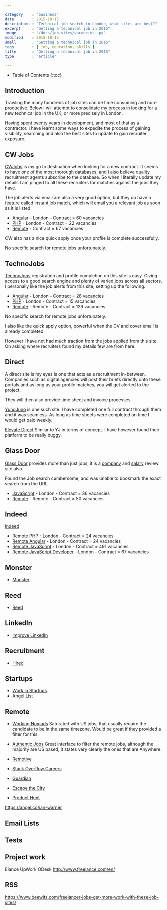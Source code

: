 ```yaml
---

category    : "business"
date        : 2015-10-15
description : "Technical job search in London, what sites are best?"
excerpt     : "Getting a technical job in 2015"
image       : "/docs/job-sites/vacancies.jpg"
modified    : 2015-10-15
small       : "Getting a technical job in 2015"
tags        : [ job, education, skills ]
title       : "Getting a technical job in 2015"
type        : "article"

---
```


* Table of Contents
{:toc}

## Introduction

Trawling the many hundreds of job sites can be time consuming and non-
productive. Below I will attempt to consolidate my process in looking for a new
technical job in the UK; or more precisely in London.

Having spent twenty years in development, and most of that as a contractor. I
have learnt some ways to expedite the process of gaining visibility, searching
and also the best sites to update to gain recruiter exposure.

## CW Jobs

[CWJobs](http://www.cwjobs.co.uk/) is my go to destination when looking for a
new contract. It seems to have one of the most thorough databases, and I also
believe quality recruitment agents subscribe to the database. So when I
literally update my details I am pinged to all these recruiters for matches
against the jobs they have.

The job alerts via email are also a very good option, but they do have a feature
called instant job match, which will email you a relevant job as soon as it is
listed.

- [Angular](http://goo.gl/znDP1g) - London - Contract = 60 vacancies
- [PHP](http://goo.gl/oDwdpc)     - London - Contract = 22 vacancies
- [Remote](http://goo.gl/6uD3Uj)  - Contract = 67 vacancies

CW also has a nice quick apply once your profile is complete successfully.

No specific search for remote jobs unfortunately.

## TechnoJobs

[TechnoJobs](https://www.technojobs.co.uk/) registration and profile completion
on this site is easy. Giving access to a good search engine and plenty of varied
jobs across all sectors. I personally like the job alerts from this site;
setting up the following.

- [Angular](https://goo.gl/ddfYPD) - London - Contract = 28 vacancies
- [PHP](https://goo.gl/z6yVM1)     - London - Contract = 15 vacancies
- [Remote](https://goo.gl/GLNvCB)  - Remote - Contract = 126 vacancies

No specific search for remote jobs unfortunately.

I also like the quick apply option, powerful when the CV and cover email is
already completed.

However I have not had much traction from the jobs applied from this site. On
asking where recruiters found my details few are from here.

## Direct

A direct site is my eyes is one that acts as a recruitment in-between. Companies
such as digital agencies will post their briefs directly onto these portals and
as long as your profile matches, you will get alerted to the project.

They will then also provide time sheet and invoice processes.

[YunoJuno](https://app.yunojuno.com/p/ian-warner) is one such site. I have
completed one full contract through them and it was seamless. As long as time
sheets were completed on time I would get paid weekly.

[Elevate Direct](http://elevatedirect.com/) Similar to YJ in terms of concept. I
have however found their platform to be really buggy.

## Glass Door

[Glass Door](https://www.glassdoor.co.uk/) provides more than just jobs, it is a
[company](https://goo.gl/IUk7p7) and [salary](https://goo.gl/nwmxWQ) review site
also.

Found the Job search cumbersome, and was unable to bookmark the exact search
from the URL.

- [JavaScript](https://goo.gl/Ec9d1l) - London - Contract = 36 vacancies
- [Remote](https://goo.gl/zbyRcU)     - Remote - Contract = 50 vacancies

## Indeed

[Indeed](http://www.indeed.co.uk/)

- [Remote PHP](http://goo.gl/uewqNU)                  - London - Contract = 24 vacancies
- [Remote Angular](http://goo.gl/uewqNU)              - London - Contract = 24 vacancies
- [Remote JavaScript](http://goo.gl/DQ9QCx)           - London - Contract = 491 vacancies
- [Remote JavaScript Developer](http://goo.gl/43izFg) - London - Contract = 67 vacancies

## Monster

- [Monster](http://home.monster.co.uk/home/)

## Reed

- [Reed](http://www.reed.co.uk/)

## LinkedIn

- [Improve LinkedIn](http://goo.gl/QkEC7F)

## Recruitment

- [Hired](https://hired.com/)

## Startups

- [Work in Startups](http://workinstartups.com/)
- [Angel List](https://angel.co/)

## Remote

- [Working Nomads](http://www.workingnomads.co/)
Saturated with US jobs, that usually require the candidate to be in the same timezone.
Would be great if they provided a filter for this.

- [Authentic Jobs](https://authenticjobs.com/#types=7,1,3,5,2,6&onlyremote=1)
Great interface to filter the remote jobs, although the majority are US based, it
states very clearly the ones that are Anywhere.

- [Remotive](http://jobs.remotive.io/)
- [Stack Overflow Careers](http://careers.stackoverflow.com/uk/jobs/remote)
- [Guardian](https://jobs.theguardian.com/landingpage/2879819/jobs-remote-html/)
- [Escape the City](http://www.escapethecity.org/)
- [Product Hunt](https://www.producthunt.com/e/find-a-remote-job)

https://angel.co/ian-warner

## Email Lists

## Tests

## Project work

Elance
UpWork
ODesk
http://www.freelance.com/en/

## RSS

https://www.beewits.com/freelancer-jobs-get-more-work-with-these-job-sites/
